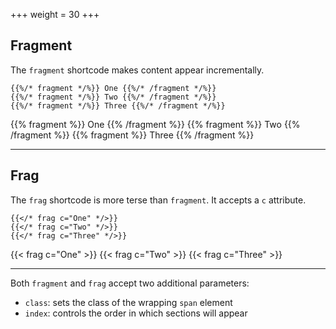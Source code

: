 +++
weight = 30
+++

## Fragment

The `fragment` shortcode makes content appear incrementally.

```
{{%/* fragment */%}} One {{%/* /fragment */%}}
{{%/* fragment */%}} Two {{%/* /fragment */%}}
{{%/* fragment */%}} Three {{%/* /fragment */%}}
```

{{% fragment %}} One {{% /fragment %}}
{{% fragment %}} Two {{% /fragment %}}
{{% fragment %}} Three {{% /fragment %}}

---

## Frag

The `frag` shortcode is more terse than `fragment`. It accepts a `c` attribute.

```
{{</* frag c="One" */>}}
{{</* frag c="Two" */>}}
{{</* frag c="Three" */>}}
```

{{< frag c="One" >}}
{{< frag c="Two" >}}
{{< frag c="Three" >}}

---

Both `fragment` and `frag` accept two additional parameters:

- `class`: sets the class of the wrapping `span` element
- `index`: controls the order in which sections will appear

